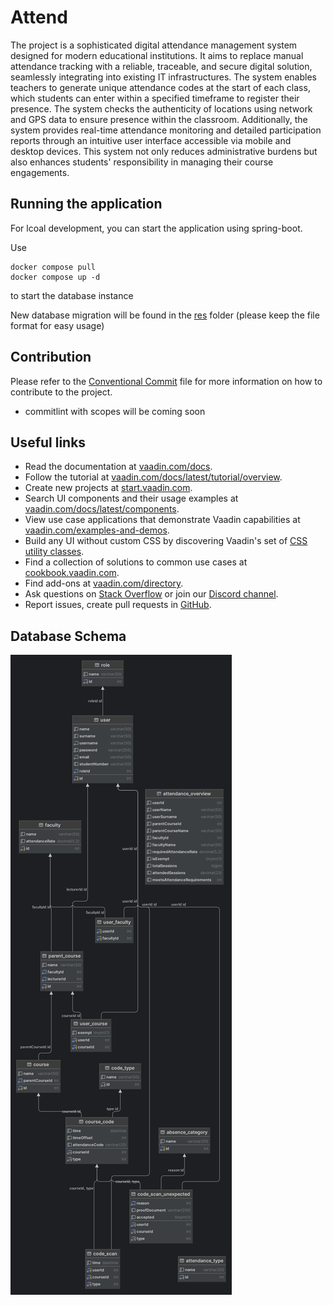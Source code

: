 # Attend

The project is a sophisticated digital attendance management system designed for modern educational institutions. It aims to replace manual attendance tracking with a reliable, traceable, and secure digital solution, seamlessly integrating into existing IT infrastructures. The system enables teachers to generate unique attendance codes at the start of each class, which students can enter within a specified timeframe to register their presence. The system checks the authenticity of locations using network and GPS data to ensure presence within the classroom. Additionally, the system provides real-time attendance monitoring and detailed participation reports through an intuitive user interface accessible via mobile and desktop devices. This system not only reduces administrative burdens but also enhances students' responsibility in managing their course engagements.

## Running the application

For lcoal development, you can start the application using spring-boot.

Use
```
docker compose pull
docker compose up -d
```
to start the database instance

New database migration will be found in the [res](res) folder (please keep the file format for easy usage)

## Contribution

Please refer to the [Conventional Commit](https://www.conventionalcommits.org/en/v1.0.0/#summary) file for more information on how to contribute to the project.

- commitlint with scopes will be coming soon

## Useful links

- Read the documentation at [vaadin.com/docs](https://vaadin.com/docs).
- Follow the tutorial at [vaadin.com/docs/latest/tutorial/overview](https://vaadin.com/docs/latest/tutorial/overview).
- Create new projects at [start.vaadin.com](https://start.vaadin.com/).
- Search UI components and their usage examples at [vaadin.com/docs/latest/components](https://vaadin.com/docs/latest/components).
- View use case applications that demonstrate Vaadin capabilities at [vaadin.com/examples-and-demos](https://vaadin.com/examples-and-demos).
- Build any UI without custom CSS by discovering Vaadin's set of [CSS utility classes](https://vaadin.com/docs/styling/lumo/utility-classes). 
- Find a collection of solutions to common use cases at [cookbook.vaadin.com](https://cookbook.vaadin.com/).
- Find add-ons at [vaadin.com/directory](https://vaadin.com/directory).
- Ask questions on [Stack Overflow](https://stackoverflow.com/questions/tagged/vaadin) or join our [Discord channel](https://discord.gg/MYFq5RTbBn).
- Report issues, create pull requests in [GitHub](https://github.com/vaadin).


## Database Schema

![Database Schema](res/attend-db.png)
